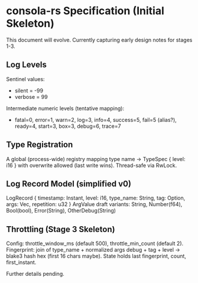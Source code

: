 # consola-rs Specification (Initial Skeleton)

This document will evolve. Currently capturing early design notes for stages 1-3.

## Log Levels
Sentinel values:
- silent = -99
- verbose = 99

Intermediate numeric levels (tentative mapping):
- fatal=0, error=1, warn=2, log=3, info=4, success=5, fail=5 (alias?), ready=4, start=3, box=3, debug=6, trace=7

## Type Registration
A global (process-wide) registry mapping type name -> TypeSpec { level: i16 } with overwrite allowed (last write wins). Thread-safe via RwLock.

## Log Record Model (simplified v0)
LogRecord { timestamp: Instant, level: i16, type_name: String, tag: Option<String>, args: Vec<ArgValue>, repetition: u32 }
ArgValue draft variants: String, Number(f64), Bool(bool), Error(String), OtherDebug(String)

## Throttling (Stage 3 Skeleton)
Config: throttle_window_ms (default 500), throttle_min_count (default 2).
Fingerprint: join of type_name + normalized args debug + tag + level -> blake3 hash hex (first 16 chars maybe).
State holds last fingerprint, count, first_instant.

Further details pending.
